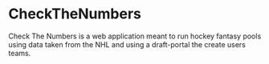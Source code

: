 # CheckTheNumbers

Check The Numbers is a web application meant to run hockey fantasy pools using data taken from the NHL
and using a draft-portal the create users teams.
